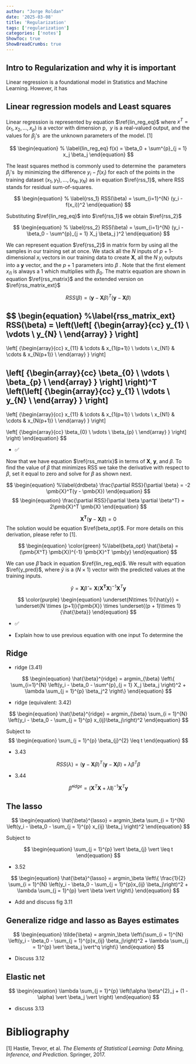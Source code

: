```yaml
---
author: "Jorge Roldan"
date: '2025-03-08'
title: 'Regularization'
tags: ['regularization']
categories: ['notes']
ShowToc: true
ShowBreadCrumbs: true
---
```


## Intro to Regularization and why it is important

Linear regression is a foundational model in Statistics and Machine Learning. However, it has

## Linear regression models  and Least squares
Linear regression is represented by equation $\ref{lin_reg_eq}$ where $x^T = (x_1, x_2, \dots, x_p)$ is a vector with dimension p,  $y$ is a real-valued output, and the values for $\beta_j$'s  are the unknown parameters of the model. [1]

$$
\begin{equation} 
% \label{lin_reg_eq}
f(x) = \beta_0 + \sum^{p}_{j = 1} x_j \beta_j
\end{equation}
$$

The least squares method is commonly used to determine the  parameters $\beta_j$'s  by minimizing the difference $y_i - f(x_i)$ for each of the points in the training dataset $(x_1, y_1), \dots, (x_N, y_N)$ as in equation $\ref{rss_1}$, where RSS stands for residual sum-of-squares.

$$
\begin{equation}
% \label{rss_1}
RSS(\beta) = \sum_{i=1}^{N} (y_i - f(x_i))^2
\end{equation}
$$

Substituting $\ref{lin_reg_eq}$ into $\ref{rss_1}$ we obtain $\ref{rss_2}$

$$
\begin{equation}
% \label{rss_2}
RSS(\beta) = \sum_{i=1}^{N} (y_i - \beta_0 - \sum^{p}_{j = 1} X_j \beta_j )^2
\end{equation}
$$



We can represent  equation $\ref{rss_2}$  in matrix form by using all the samples in our training set at once. We stack all the $N$ inputs of $p+1$-dimensional $x_i$ vectors in our training data to create $\pmb{X}$, all the  $N$  $y_i$ outputs into  a $\pmb{y}$ vector, and the  $p + 1$ parameters into $\beta$ . Note that  the  first element $x_{i1}$  is  always a 1 which multiplies with $\beta_0$.  The matrix equation are shown in equation $\ref{rss_matrix}$ and the extended version on $\ref{rss_matrix_ext}$

$$
\begin{equation}
%\label{rss_matrix}
RSS(\beta) = (\pmb{y}  -  \pmb{X}\beta)^T(\pmb{y} - \pmb{X}\beta)
\end{equation}
$$

$$
\begin{equation}
%\label{rss_matrix_ext}
RSS(\beta) =
\left(\left[ {\begin{array}{cc}
y_{1}  \\
\vdots \\
y_{N}  \\
\end{array} } \right] 
- 

\left[ {\begin{array}{cc}
x_{11} & \cdots & x_{1(p+1)} \\
\vdots \\
x_{N1} & \cdots & x_{N(p+1)} \\
\end{array} } \right]

\left[ {\begin{array}{cc}
\beta_{0}  \\
\vdots \\
\beta_{p}  \\
\end{array} } \right] 
\right)^T
\left(\left[ {\begin{array}{cc}
y_{1}  \\
\vdots \\
y_{N}  \\
\end{array} } \right] 
- 

\left[ {\begin{array}{cc}
x_{11} & \cdots & x_{1(p+1)} \\
\vdots \\
x_{N1} & \cdots & x_{N(p+1)} \\
\end{array} } \right]

\left[ {\begin{array}{cc}
\beta_{0}  \\
\vdots \\
\beta_{p}  \\
\end{array} } \right] 
\right)
\end{equation}
$$


- ✅

Now that we have equation $\ref{rss_matrix}$ in terms of $\pmb{X}$, $\pmb{y}$, and $\beta$. To find the value of $\beta$ that  minimizes RSS we take the derivative with respect to $\beta$, set it equal to zero and solve for $\beta$ as shown  next.

$$
\begin{equation}
%\label{drdbeta}
\frac{\partial RSS}{\partial \beta} = -2 \pmb{X}^T(y - \pmb{X})
\end{equation}
$$
$$
\begin{equation}
\frac{\partial RSS}{\partial \beta \partial \beta^T} = 2\pmb{X}^T \pmb{X}
\end{equation}
$$

$$
\begin{equation}
\pmb{X^T} (\pmb{y}  - \pmb{X}\beta) = 0
\end{equation}
$$
The solution would be equation $\ref{beta_opt}$. For more details on this derivation, please refer to [1].  

$$
\begin{equation}
\color{green}
%\label{beta_opt}
\hat{\beta} = (\pmb{X^T} \pmb{X})^{-1} \pmb{X}^T  \pmb{y}
\end{equation}
$$


We can use $\hat{\beta}$   back in equation  $\ref{lin_reg_eq}$. We result with equation $\ref{y_pred}$, where $\hat{y}$  is a $(N\times1)$ vector with  the predicted values at the training inputs. 

$$
\begin{equation}
%\label{y_pred}
\hat{y} = \pmb{X} \hat{\beta} = \pmb{X}
(\pmb{X^T} \pmb{X})^{-1} \pmb{X}^T \pmb{y}
\end{equation}
$$

$$
\color{purple}
\begin{equation}
\underset{N\times 1}{\hat{y}} = \underset{N \times (p+1)}{\pmb{X}} \times \underset{(p + 1)\times 1}{\hat{\beta}}
\end{equation}
$$

- ✅

- Explain how to use previous equation with one input
To determine the 

## Ridge
- ridge (3.41)

$$
\begin{equation}
\hat{\beta}^{ridge} = argmin_{\beta} \left\{ \sum_{i=1}^{N} \left(y_i - \beta_0 - \sum^{p}_{j = 1} X_j \beta_j \right)^2  + \lambda \sum_{j = 1}^{p} \beta_j^2  \right\}
\end{equation}
$$



- ridge (equivalent: 3.42)

$$
\begin{equation}
\hat{\beta}^{ridge} = argmin_{\beta} \sum_{i = 1}^{N} \left(y_i - \beta_0 - \sum_{j = 1}^{p} x_{ij}\beta_j\right)^2
\end{equation}
$$

Subject to 
$$
\begin{equation}
\sum_{j = 1}^{p} \beta_{j}^{2}  \leq t
\end{equation}
$$
- 3.43

$$
\begin{equation}
RSS(\lambda) = (\pmb{y} - \pmb{X}\beta)^T (\pmb{y} - \pmb{X}\beta) + \lambda \beta^T \beta
\end{equation}
$$

- 3.44

$$
\begin{equation}
\hat{\beta}^{ridge} =  (\pmb{X}^T \pmb{X} + \lambda\pmb{I}) ^{-1} \pmb{X}^T \pmb{y}
\end{equation}
$$


## The lasso
$$
\begin{equation}
\hat{\beta}^{lasso} = argmin_\beta  \sum_{i = 1}^{N} \left(y_i - \beta_0 - \sum_{j = 1}^{p} x_{ij} \beta_j \right)^2
\end{equation}
$$

Subject to 

$$
\begin{equation}
\sum_{j = 1}^{p} \vert \beta_{j} \vert \leq t
\end{equation}
$$

- 3.52

$$
\begin{equation}
\hat{\beta}^{lasso} = argmin_\beta  \left\{ \frac{1}{2} \sum_{i = 1}^{N} \left(y_i - \beta_0 - \sum_{j = 1}^{p}x_{ij} \beta_j\right)^2  + \lambda \sum_{j = 1}^{p} \vert \beta \vert \right\}
\end{equation}
$$

- Add and discuss fig 3.11


## Generalize ridge and lasso as Bayes estimates

$$
\begin{equation}
\tilde{\beta} = argmin_\beta  \left\{\sum_{i = 1}^{N} \left(y_i - \beta_0 - \sum_{j = 1}^{p}x_{ij} \beta_j\right)^2  + \lambda \sum_{j = 1}^{p} \vert \beta_j \vert^q \right\}
\end{equation}
$$


- Discuss 3.12 


## Elastic net 
$$
\begin{equation}
\lambda \sum_{j = 1}^{p} \left(\alpha \beta^{2}_j  + (1 - \alpha) \vert \beta_j \vert  \right)
\end{equation}
$$
- discuss  3.13



# Bibliography
[1] Hastie, Trevor, et al. _The Elements of Statistical Learning: Data Mining, Inference, and Prediction_. Springer, 2017.